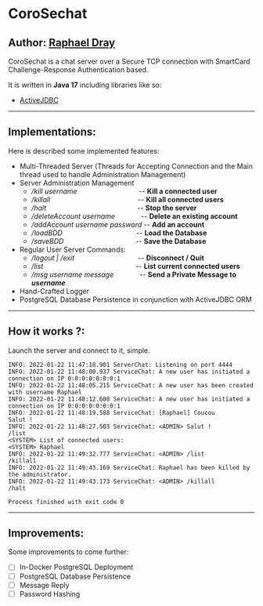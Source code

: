 # CoroSechat
## Author: [Raphael Dray](https://www.linkedin.com/in/raphaeldray/)

CoroSechat is a chat server over a Secure TCP connection with SmartCard Challenge-Response Authentication based.

It is written in **Java 17** including libraries like so:
* [ActiveJDBC](https://javalite.io/activejdbc)

---
## Implementations:
Here is described some implemented features:
* Multi-Threaded Server (Threads for Accepting Connection and the Main thread used to handle Administration Management)
* Server Administration Management
  * _/kill username_&emsp;&emsp;&emsp;&emsp;&emsp;&emsp;&emsp;&emsp;&emsp;-- **Kill a connected user**
  * _/killall_&emsp;&emsp;&emsp;&emsp;&emsp;&emsp;&emsp;&emsp;&emsp;&emsp;&emsp;&emsp;&ensp;&nbsp;-- **Kill all connected users**
  * _/halt_&emsp;&emsp;&emsp;&emsp;&emsp;&emsp;&emsp;&emsp;&emsp;&emsp;&emsp;&emsp;&emsp;&nbsp;-- **Stop the server**
  * _/deleteAccount username_&emsp;&emsp;&emsp;&ensp;&nbsp;-- **Delete an existing account**
  * _/addAccount username password_ -- **Add an account**
  * _/loadBDD_&emsp;&emsp;&emsp;&emsp;&emsp;&emsp;&emsp;&emsp;&emsp;&emsp;&ensp;&nbsp;-- **Load the Database**
  * _/saveBDD_&emsp;&emsp;&emsp;&emsp;&emsp;&emsp;&emsp;&emsp;&emsp;&emsp;&ensp;-- **Save the Database**
* Regular User Server Commands:
  * _/logout | /exit_&emsp;&emsp;&emsp;&emsp;&emsp;&emsp;&emsp;&emsp;&emsp;&nbsp;-- **Disconnect / Quit**
  * _/list_&emsp;&emsp;&emsp;&emsp;&emsp;&emsp;&emsp;&emsp;&emsp;&emsp;&emsp;&emsp;&emsp;&ensp;-- **List current connected users**
  * _/msg username message_&emsp;&emsp;&emsp;&ensp;&nbsp;-- **Send a Private Message to _username_**
* Hand-Crafted Logger
* PostgreSQL Database Persistence in conjunction with ActiveJDBC ORM

---
## How it works ?:
Launch the server and connect to it, simple.
```
INFO: 2022-01-22 11:47:18.901 ServerChat: Listening on port 4444
INFO: 2022-01-22 11:48:00.937 ServiceChat: A new user has initiated a connection on IP 0:0:0:0:0:0:0:1
INFO: 2022-01-22 11:48:05.215 ServiceChat: A new user has been created with username Raphael
INFO: 2022-01-22 11:48:12.608 ServiceChat: A new user has initiated a connection on IP 0:0:0:0:0:0:0:1
INFO: 2022-01-22 11:48:19.588 ServiceChat: [Raphael] Coucou
Salut !
INFO: 2022-01-22 11:48:27.503 ServiceChat: <ADMIN> Salut !
/list
<SYSTEM> List of connected users: 
<SYSTEM> Raphael
INFO: 2022-01-22 11:49:32.777 ServiceChat: <ADMIN> /list
/killall
INFO: 2022-01-22 11:49:43.169 ServiceChat: Raphael has been killed by the administrator.
INFO: 2022-01-22 11:49:43.173 ServiceChat: <ADMIN> /killall
/halt

Process finished with exit code 0
```

---
## Improvements:
Some improvements to come further:
- [ ] In-Docker PostgreSQL Deployment
- [ ] PostgreSQL Database Persistence
- [ ] Message Reply
- [ ] Password Hashing